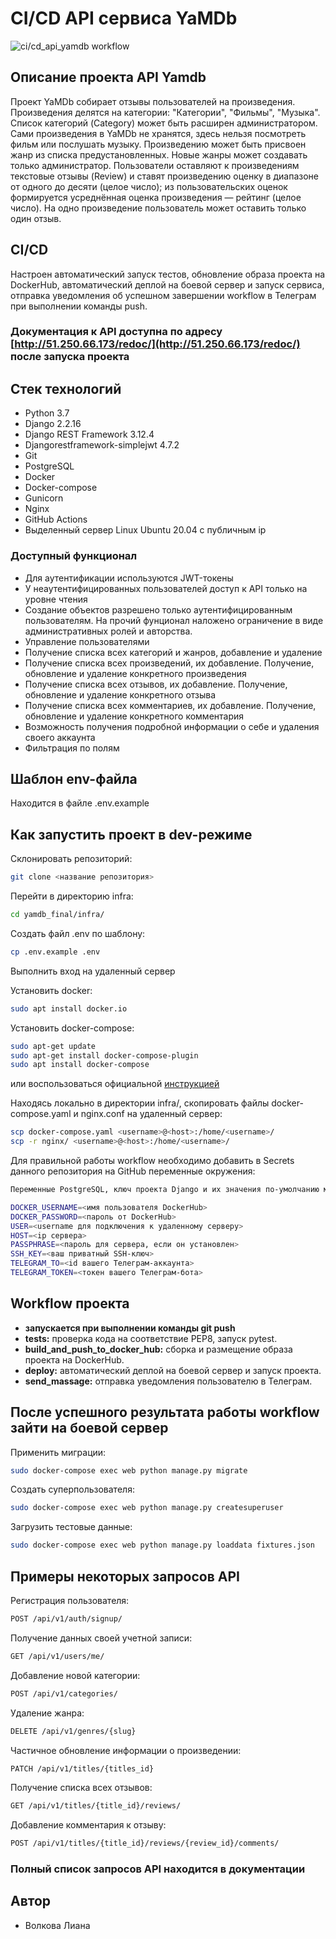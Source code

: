 # CI/CD API сервиса YaMDb

![ci/cd_api_yamdb workflow](https://github.com/LianaVolkova/yamdb_final/actions/workflows/yamdb_workflow.yml/badge.svg)

## Описание проекта API Yamdb

Проект YaMDb собирает отзывы пользователей на произведения. Произведения делятся на категории: "Категории", "Фильмы", "Музыка". Список категорий (Category) может быть расширен администратором. Сами произведения в YaMDb не хранятся, здесь нельзя посмотреть фильм или послушать музыку. Произведению может быть присвоен жанр из списка предустановленных. Новые жанры может создавать только администратор. Пользователи оставляют к произведениям текстовые отзывы (Review) и ставят произведению оценку в диапазоне от одного до десяти (целое число); из пользовательских оценок формируется усреднённая оценка произведения — рейтинг (целое число). На одно произведение пользователь может оставить только один отзыв.

## CI/CD

Настроен автоматический запуск тестов, обновление образа проекта на DockerHub, автоматический деплой на боевой сервер и запуск сервиса, отправка уведомления об успешном завершении workflow в Телеграм при выполнении команды push.

### Документация к API доступна по адресу [http://51.250.66.173/redoc/](http://51.250.66.173/redoc/) после запуска проекта

## Стек технологий

- Python 3.7
- Django 2.2.16
- Django REST Framework 3.12.4
- Djangorestframework-simplejwt 4.7.2
- Git
- PostgreSQL
- Docker
- Docker-compose
- Gunicorn
- Nginx
- GitHub Actions
- Выделенный сервер Linux Ubuntu 20.04 с публичным ip

### Доступный функционал

- Для аутентификации используются JWT-токены
- У неаутентифицированных пользователей доступ к API только на уровне чтения
- Создание объектов разрешено только аутентифицированным пользователям. На прочий фунционал наложено ограничение в виде административных ролей и авторства.
- Управление пользователями
- Получение списка всех категорий и жанров, добавление и удаление
- Получение списка всех произведений, их добавление. Получение, обновление и удаление конкретного произведения
- Получение списка всех отзывов, их добавление. Получение, обновление и удаление конкретного отзыва
- Получение списка всех комментариев, их добавление. Получение, обновление и удаление конкретного комментария
- Возможность получения подробной информации о себе и удаления своего аккаунта
- Фильтрация по полям

## Шаблон env-файла

Находится в файле .env.example

## Как запустить проект в dev-режиме

Склонировать репозиторий:  

```bash
git clone <название репозитория>
```

Перейти в директорию infra:  

```bash
cd yamdb_final/infra/
```  

Создать файл .env по шаблону:  

```bash
cp .env.example .env
```  

Выполнить вход на удаленный сервер

Установить docker:  

``` bash
sudo apt install docker.io
```

Установить docker-compose:

``` bash
sudo apt-get update
sudo apt-get install docker-compose-plugin
sudo apt install docker-compose
```

или воспользоваться официальной [инструкцией](https://docs.docker.com/compose/install/)

Находясь локально в директории infra/, скопировать файлы docker-compose.yaml и nginx.conf на удаленный сервер:

```bash
scp docker-compose.yaml <username>@<host>:/home/<username>/
scp -r nginx/ <username>@<host>:/home/<username>/
```

Для правильной работы workflow необходимо добавить в Secrets данного репозитория на GitHub переменные окружения:

```bash
Переменные PostgreSQL, ключ проекта Django и их значения по-умолчанию можно взять из файла .env.example, затем установить свои.

DOCKER_USERNAME=<имя пользователя DockerHub>
DOCKER_PASSWORD=<пароль от DockerHub>
USER=<username для подключения к удаленному серверу>
HOST=<ip сервера>
PASSPHRASE=<пароль для сервера, если он установлен>
SSH_KEY=<ваш приватный SSH-ключ>
TELEGRAM_TO=<id вашего Телеграм-аккаунта>
TELEGRAM_TOKEN=<токен вашего Телеграм-бота>
```

## Workflow проекта

- **запускается при выполнении команды git push**
- **tests:** проверка кода на соответствие PEP8, запуск pytest.
- **build_and_push_to_docker_hub:** сборка и размещение образа проекта на DockerHub.
- **deploy:** автоматический деплой на боевой сервер и запуск проекта.
- **send_massage:** отправка уведомления пользователю в Телеграм.

## После успешного результата работы workflow зайти на боевой сервер

Применить миграции:  

```bash
sudo docker-compose exec web python manage.py migrate
```

Создать суперпользователя:  

```bash
sudo docker-compose exec web python manage.py createsuperuser
```

Загрузить тестовые данные:  

```bash
sudo docker-compose exec web python manage.py loaddata fixtures.json
```

## Примеры некоторых запросов API

Регистрация пользователя:

```bash
POST /api/v1/auth/signup/
```  

Получение данных своей учетной записи:

```bash
GET /api/v1/users/me/
```  

Добавление новой категории:

```bash
POST /api/v1/categories/
```  

Удаление жанра:

```bash
DELETE /api/v1/genres/{slug}
```  

Частичное обновление информации о произведении:

```bash
PATCH /api/v1/titles/{titles_id}
```  

Получение списка всех отзывов:

```bash
GET /api/v1/titles/{title_id}/reviews/
```  

Добавление комментария к отзыву:

```bash
POST /api/v1/titles/{title_id}/reviews/{review_id}/comments/
```

### Полный список запросов API находится в документации

## Автор

- Волкова Лиана
